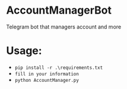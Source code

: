 # AccountManagerBot
Telegram bot that managers account and more

# Usage:
* ```pip install -r .\requirements.txt```
* ```fill in your information```
* ```python AccountManager.py```